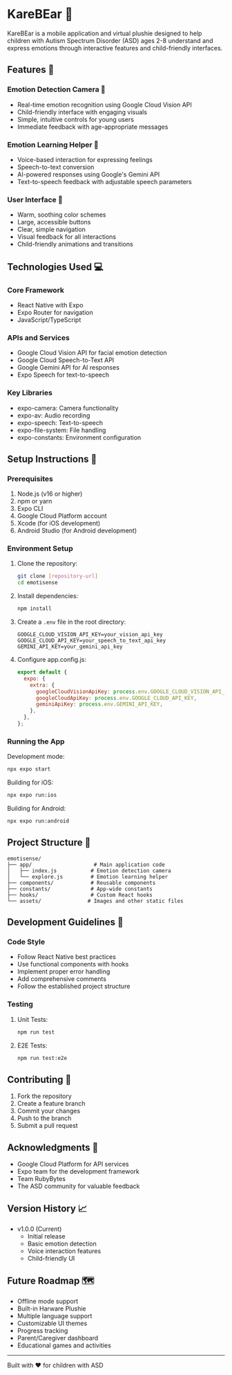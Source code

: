# KareBEar 🌈

KareBEar is a mobile application and virtual plushie designed to help children with Autism Spectrum Disorder (ASD) ages 2-8 understand and express emotions through interactive features and child-friendly interfaces.

## Features 🎯

### Emotion Detection Camera 📸
- Real-time emotion recognition using Google Cloud Vision API
- Child-friendly interface with engaging visuals
- Simple, intuitive controls for young users
- Immediate feedback with age-appropriate messages

### Emotion Learning Helper 🎤
- Voice-based interaction for expressing feelings
- Speech-to-text conversion
- AI-powered responses using Google's Gemini API
- Text-to-speech feedback with adjustable speech parameters

### User Interface 🎨
- Warm, soothing color schemes
- Large, accessible buttons
- Clear, simple navigation
- Visual feedback for all interactions
- Child-friendly animations and transitions

## Technologies Used 💻

### Core Framework
- React Native with Expo
- Expo Router for navigation
- JavaScript/TypeScript

### APIs and Services
- Google Cloud Vision API for facial emotion detection
- Google Cloud Speech-to-Text API
- Google Gemini API for AI responses
- Expo Speech for text-to-speech

### Key Libraries
- expo-camera: Camera functionality
- expo-av: Audio recording
- expo-speech: Text-to-speech
- expo-file-system: File handling
- expo-constants: Environment configuration

## Setup Instructions 🚀

### Prerequisites
1. Node.js (v16 or higher)
2. npm or yarn
3. Expo CLI
4. Google Cloud Platform account
5. Xcode (for iOS development)
6. Android Studio (for Android development)

### Environment Setup
1. Clone the repository:
   ```bash
   git clone [repository-url]
   cd emotisense
   ```

2. Install dependencies:
   ```bash
   npm install
   ```

3. Create a `.env` file in the root directory:
   ```
   GOOGLE_CLOUD_VISION_API_KEY=your_vision_api_key
   GOOGLE_CLOUD_API_KEY=your_speech_to_text_api_key
   GEMINI_API_KEY=your_gemini_api_key
   ```

4. Configure app.config.js:
   ```javascript
   export default {
     expo: {
       extra: {
         googleCloudVisionApiKey: process.env.GOOGLE_CLOUD_VISION_API_KEY,
         googleCloudApiKey: process.env.GOOGLE_CLOUD_API_KEY,
         geminiApiKey: process.env.GEMINI_API_KEY,
       },
     },
   };
   ```

### Running the App

Development mode:
```bash
npx expo start
```

Building for iOS:
```bash
npx expo run:ios
```

Building for Android:
```bash
npx expo run:android
```

## Project Structure 📁

```
emotisense/
├── app/                    # Main application code
│   ├── index.js           # Emotion detection camera
│   └── explore.js         # Emotion learning helper
├── components/            # Reusable components
├── constants/             # App-wide constants
├── hooks/                 # Custom React hooks
└── assets/               # Images and other static files
```

## Development Guidelines 📝

### Code Style
- Follow React Native best practices
- Use functional components with hooks
- Implement proper error handling
- Add comprehensive comments
- Follow the established project structure

### Testing
1. Unit Tests:
   ```bash
   npm run test
   ```

2. E2E Tests:
   ```bash
   npm run test:e2e
   ```

## Contributing 🤝

1. Fork the repository
2. Create a feature branch
3. Commit your changes
4. Push to the branch
5. Submit a pull request

## Acknowledgments 🙏

- Google Cloud Platform for API services
- Expo team for the development framework
- Team RubyBytes 
- The ASD community for valuable feedback

## Version History 📈

- v1.0.0 (Current)
  - Initial release
  - Basic emotion detection
  - Voice interaction features
  - Child-friendly UI

## Future Roadmap 🗺️

- Offline mode support
- Built-in Harware Plushie
- Multiple language support
- Customizable UI themes
- Progress tracking
- Parent/Caregiver dashboard
- Educational games and activities

---

Built with ❤️ for children with ASD
